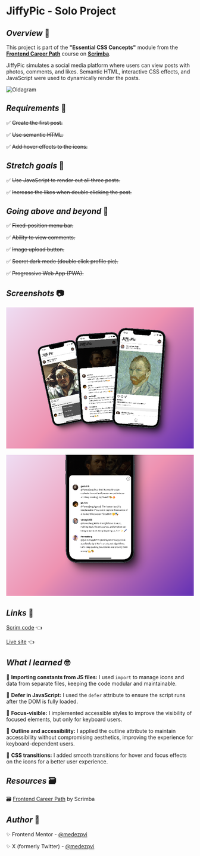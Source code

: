 # JiffyPic - Solo Project

## *Overview* 🧐
This project is part of the **"Essential CSS Concepts"** module from the [**Frontend Career Path**](https://v2.scrimba.com/the-frontend-developer-career-path-c0j) course on [**Scrimba**](https://v2.scrimba.com/home).

JiffyPic simulates a social media platform where users can view posts with photos, comments, and likes. Semantic HTML, interactive CSS effects, and JavaScript were used to dynamically render the posts.

![Oldagram](./oldagram-demo.gif)

## *Requirements* 📝

✅ ~~Create the first post.~~

✅ ~~Use semantic HTML.~~

✅ ~~Add hover effects to the icons.~~

## *Stretch goals* 💪

✅ ~~Use JavaScript to render out all three posts.~~

✅ ~~Increase the likes when double clicking the post.~~

## *Going above and beyond* 🚀

✅ ~~Fixed-position menu bar.~~

✅ ~~Ability to view comments.~~

✅ ~~Image upload button.~~

✅ ~~Secret dark mode (double click profile pic).~~

✅ ~~Progressive Web App (PWA).~~

## *Screenshots* 📷

![Mobile screenshots](./images/jiffy-mobile.png)

![Comment modal close-up](./images/comment-closeup.png)

## *Links* 🔗

[Scrim code](https://v1.scrimba.com/scrim/cbmGqPfV) 👈

[Live site](https://jiffypic.netlify.app/) 👈

## *What I learned* 🤓

🔳 **Importing constants from JS files:** I used `import` to manage icons and data from separate files, keeping the code modular and maintainable.

🔳 **Defer in JavaScript:** I used the `defer` attribute to ensure the script runs after the DOM is fully loaded.

🔳 **Focus-visible:** I implemented accessible styles to improve the visibility of focused elements, but only for keyboard users.

🔳 **Outline and accessibility:** I applied the outline attribute to maintain accessibility without compromising aesthetics, improving the experience for keyboard-dependent users.

🔳 **CSS transitions:** I added smooth transitions for hover and focus effects on the icons for a better user experience.

## *Resources* 🗃️

🗃️ [Frontend Career Path](https://v2.scrimba.com/the-frontend-developer-career-path-c0j) by Scrimba

## *Author* 🔰

✨ Frontend Mentor - [@medezpvi](https://www.frontendmentor.io/profile/mendezpvi)

✨ X (formerly Twitter) - [@medezpvi](https://x.com/mendezpvi)
